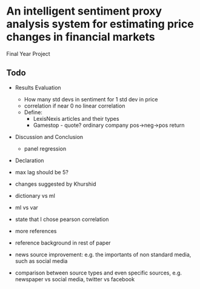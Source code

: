 # An intelligent sentiment proxy analysis system for estimating price changes in financial markets

Final Year Project

## Todo

- Results Evaluation
  - How many std devs in sentiment for 1 std dev in price
  - correlation if near 0 no linear correlation
  - Define:
    - LexisNexis articles and their types
    - Gamestop - quote? ordinary company pos->neg->pos return
- Discussion and Conclusion
  - panel regression
- Declaration

- max lag should be 5?
- changes suggested by Khurshid
- dictionary vs ml
- ml vs var
- state that I chose pearson correlation
- more references
- reference background in rest of paper

- news source improvement: e.g. the importants of non standard media, such as social media
- comparison between source types and even specific sources, e.g. newspaper vs social media, twitter vs facebook